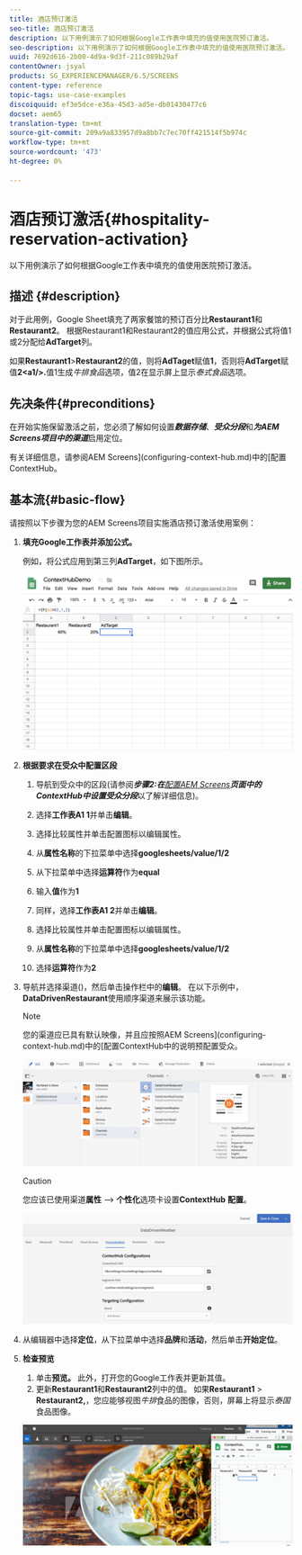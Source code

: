 ```yaml
---
title: 酒店预订激活
seo-title: 酒店预订激活
description: 以下用例演示了如何根据Google工作表中填充的值使用医院预订激活。
seo-description: 以下用例演示了如何根据Google工作表中填充的值使用医院预订激活。
uuid: 7692d616-2b00-4d9a-9d3f-211c089b29af
contentOwner: jsyal
products: SG_EXPERIENCEMANAGER/6.5/SCREENS
content-type: reference
topic-tags: use-case-examples
discoiquuid: ef3e5dce-e36a-45d3-ad5e-db01430477c6
docset: aem65
translation-type: tm+mt
source-git-commit: 209a9a833957d9a8bb7c7ec70ff421514f5b974c
workflow-type: tm+mt
source-wordcount: '473'
ht-degree: 0%

---
```



# 酒店预订激活{#hospitality-reservation-activation}

以下用例演示了如何根据Google工作表中填充的值使用医院预订激活。

## 描述 {#description}

对于此用例，Google Sheet填充了两家餐馆的预订百分比&#x200B;**Restaurant1**&#x200B;和&#x200B;**Restaurant2**。 根据Restaurant1和Restaurant2的值应用公式，并根据公式将值1或2分配给&#x200B;**AdTarget**&#x200B;列。

如果&#x200B;**Restaurant1**>**Restaurant2**&#x200B;的值，则将&#x200B;**AdTaget**&#x200B;赋值&#x200B;**1**，否则将&#x200B;**AdTarget**&#x200B;赋值&#x200B;**2&lt;a1/>.**&#x200B;值1生成&#x200B;*牛排食品*&#x200B;选项，值2在显示屏上显示&#x200B;*泰式食品*&#x200B;选项。

## 先决条件{#preconditions}

在开始实施保留激活之前，您必须了解如何设置&#x200B;***数据存储***、***受众分段***&#x200B;和&#x200B;***为AEM Screens项目中的渠道***&#x200B;启用定位。

有关详细信息，请参阅AEM Screens](configuring-context-hub.md)中的[配置ContextHub。

## 基本流{#basic-flow}

请按照以下步骤为您的AEM Screens项目实施酒店预订激活使用案例：

1. **填充Google工作表并添加公式。**

   例如，将公式应用到第三列&#x200B;**AdTarget**，如下图所示。

   ![screen_shot_2019-04-29at94132am](assets/screen_shot_2019-04-29at94132am.png)

1. **根据要求在受众中配置区段**

   1. 导航到受众中的区段(请参阅&#x200B;***步骤2:在&#x200B;**[配置AEM Screens](configuring-context-hub.md)**页面中的ContextHub中设置受众分段***&#x200B;以了解详细信息)。

   1. 选择&#x200B;**工作表A1 1**&#x200B;并单击&#x200B;**编辑**。

   1. 选择比较属性并单击配置图标以编辑属性。
   1. 从&#x200B;**属性名称**&#x200B;的下拉菜单中选择&#x200B;**googlesheets/value/1/2**

   1. 从下拉菜单中选择&#x200B;**运算符**&#x200B;作为&#x200B;**equal**

   1. 输入&#x200B;**值**&#x200B;作为&#x200B;**1**

   1. 同样，选择&#x200B;**工作表A1 2**&#x200B;并单击&#x200B;**编辑**。

   1. 选择比较属性并单击配置图标以编辑属性。
   1. 从&#x200B;**属性名称**&#x200B;的下拉菜单中选择&#x200B;**googlesheets/value/1/2**

   1. 选择&#x200B;**运算符**&#x200B;作为&#x200B;**2**

1. 导航并选择渠道()，然后单击操作栏中的&#x200B;**编辑**。 在以下示例中，**DataDrivenRestaurant**&#x200B;使用顺序渠道来展示该功能。

   >[!NOTE]
   >
   >您的渠道应已具有默认映像，并且应按照AEM Screens](configuring-context-hub.md)中的[配置ContextHub中的说明预配置受众。

   ![screen_shot_2019-05-08at14652pm](assets/screen_shot_2019-05-08at14652pm.png)

   >[!CAUTION]
   >
   >您应该已使用渠道&#x200B;**属性** —> **个性化**&#x200B;选项卡设置&#x200B;**ContextHub** **配置**。

   ![screen_shot_2019-05-08at114106am](assets/screen_shot_2019-05-08at114106am.png)

1. 从编辑器中选择&#x200B;**定位**，从下拉菜单中选择&#x200B;**品牌**&#x200B;和&#x200B;**活动**，然后单击&#x200B;**开始定位**。
1. **检查预览**

   1. 单击&#x200B;**预览。** 此外，打开您的Google工作表并更新其值。
   1. 更新&#x200B;**Restaurant1**&#x200B;和&#x200B;**Restaurant2**&#x200B;列中的值。 如果&#x200B;**Restaurant1** > **Restaurant2,**，您应能够视图&#x200B;*牛排*&#x200B;食品的图像，否则，屏幕上将显示&#x200B;*泰国*&#x200B;食品图像。

   ![result5](assets/result5.gif)

